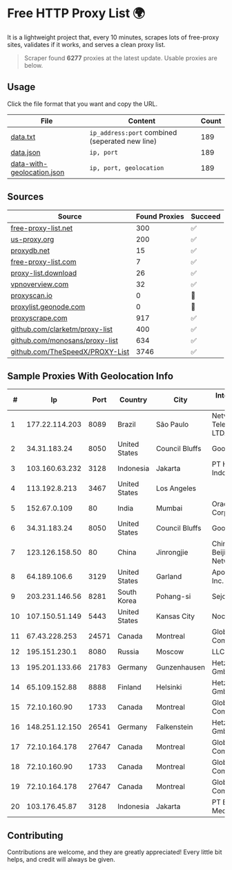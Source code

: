 
# Free HTTP Proxy List 🌍

It is a lightweight project that, every 10 minutes, scrapes lots of free-proxy sites, validates if it works, and serves a clean proxy list.


> Scraper found **6277** proxies at the latest update. Usable proxies are below.

## Usage

Click the file format that you want and copy the URL.


|File|Content|Count|
|----|-------|-----|
|[data.txt](https://raw.githubusercontent.com/themiralay/Proxy-List-World/master/data.txt)|`ip_address:port` combined (seperated new line)|189|
|[data.json](https://raw.githubusercontent.com/themiralay/Proxy-List-World/master/data.json)|`ip, port`|189|
|[data-with-geolocation.json](https://raw.githubusercontent.com/themiralay/Proxy-List-World/master/data-with-geolocation.json)|`ip, port, geolocation`|189|

## Sources

|Source|Found Proxies|Succeed|
|------|-------------|-------|
|[free-proxy-list.net](https://free-proxy-list.net)|300|✅|
|[us-proxy.org](https://www.us-proxy.org)|200|✅|
|[proxydb.net](http://proxydb.net)|15|✅|
|[free-proxy-list.com](https://free-proxy-list.com/?page=&port=&type%5B%5D=http&type%5B%5D=https&up_time=0&search=Search)|7|✅|
|[proxy-list.download](https://www.proxy-list.download/HTTP)|26|✅|
|[vpnoverview.com](https://vpnoverview.com/privacy/anonymous-browsing/free-proxy-servers)|32|✅|
|[proxyscan.io](https://www.proxyscan.io)|0|🚫|
|[proxylist.geonode.com](https://proxylist.geonode.com/api/proxy-list?limit=300&page=1&sort_by=lastChecked&sort_type=desc&protocols=http,https)|0|🚫|
|[proxyscrape.com](https://api.proxyscrape.com/v2/?request=displayproxies&protocol=http&timeout=10000&country=all&ssl=all&anonymity=all)|917|✅|
|[github.com/clarketm/proxy-list](https://raw.githubusercontent.com/clarketm/proxy-list/master/proxy-list-raw.txt)|400|✅|
|[github.com/monosans/proxy-list](https://raw.githubusercontent.com/monosans/proxy-list/main/proxies/http.txt)|634|✅|
|[github.com/TheSpeedX/PROXY-List](https://raw.githubusercontent.com/TheSpeedX/PROXY-List/master/http.txt)|3746|✅|


## Sample Proxies With Geolocation Info

|#|Ip|Port|Country|City|Internet Service Provider|
|-|--|----|-------|----|-------------------------|
|1|177.22.114.203|8089|Brazil|São Paulo|Netvox Telecomunicacoes LTDA|
|2|34.31.183.24|8050|United States|Council Bluffs|Google LLC|
|3|103.160.63.232|3128|Indonesia|Jakarta|PT Herza Digital Indonesia|
|4|113.192.8.213|3467|United States|Los Angeles||
|5|152.67.0.109|80|India|Mumbai|Oracle Corporation|
|6|34.31.183.24|8050|United States|Council Bluffs|Google LLC|
|7|123.126.158.50|80|China|Jinrongjie|China Unicom Beijing Province Network|
|8|64.189.106.6|3129|United States|Garland|Apogee Telecom Inc.|
|9|203.231.146.56|8281|South Korea|Pohang-si|Sejong Telecom|
|10|107.150.51.149|5443|United States|Kansas City|Nocix, LLC|
|11|67.43.228.253|24571|Canada|Montreal|GloboTech Communications|
|12|195.151.230.1|8080|Russia|Moscow|LLC Home Me MC|
|13|195.201.133.66|21783|Germany|Gunzenhausen|Hetzner Online GmbH|
|14|65.109.152.88|8888|Finland|Helsinki|Hetzner Online GmbH|
|15|72.10.160.90|1733|Canada|Montreal|GloboTech Communications|
|16|148.251.12.150|26541|Germany|Falkenstein|Hetzner Online GmbH|
|17|72.10.164.178|27647|Canada|Montreal|GloboTech Communications|
|18|72.10.160.90|1733|Canada|Montreal|GloboTech Communications|
|19|72.10.164.178|27647|Canada|Montreal|GloboTech Communications|
|20|103.176.45.87|3128|Indonesia|Jakarta|PT Era Digital Media|



## Contributing

Contributions are welcome, and they are greatly appreciated! Every
little bit helps, and credit will always be given.

